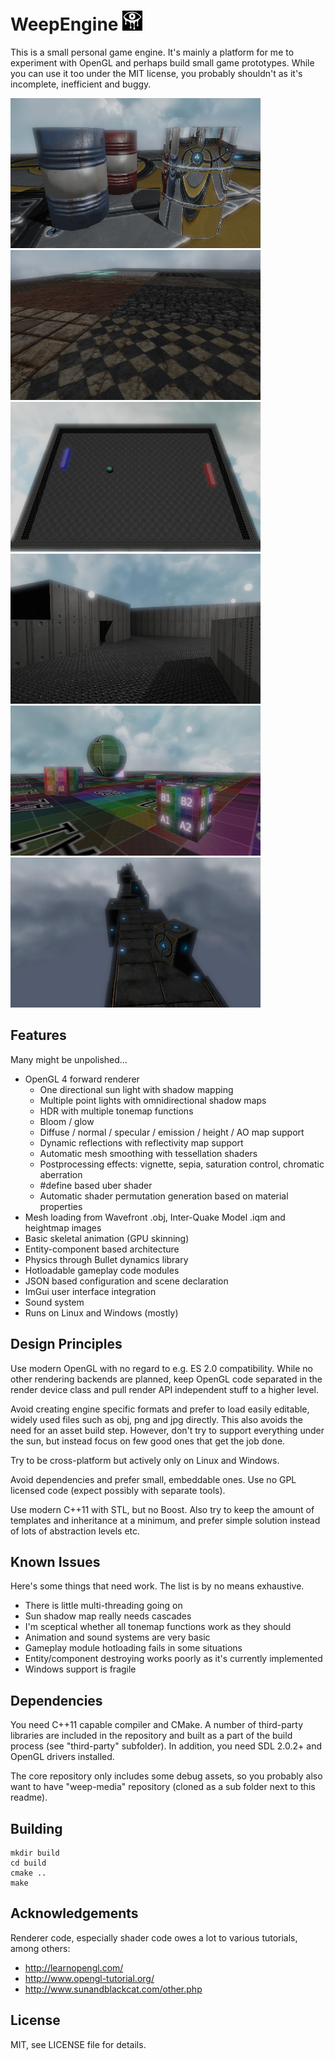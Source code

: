 WeepEngine ![Logo](data/logo/weep-logo-32.png)
==============================================

This is a small personal game engine. It's mainly a platform for me to experiment with OpenGL and perhaps build small game prototypes. While you can use it too under the MIT license, you probably shouldn't as it's incomplete, inefficient and buggy.

![Reflections](docs/pics/shot_1.jpg)
![Materials](docs/pics/shot_2.jpg)  
![Pong](docs/pics/shot_3.jpg)
![Level](docs/pics/shot_4.jpg)  
![Debug](docs/pics/shot_5.jpg)
![Skyrunner](docs/pics/shot_6.jpg)

## Features

Many might be unpolished...

* OpenGL 4 forward renderer
	- One directional sun light with shadow mapping
	- Multiple point lights with omnidirectional shadow maps
	- HDR with multiple tonemap functions
	- Bloom / glow
	- Diffuse / normal / specular / emission / height / AO map support
	- Dynamic reflections with reflectivity map support
	- Automatic mesh smoothing with tessellation shaders
	- Postprocessing effects: vignette, sepia, saturation control, chromatic aberration
	- #define based uber shader
	- Automatic shader permutation generation based on material properties
* Mesh loading from Wavefront .obj, Inter-Quake Model .iqm and heightmap images
* Basic skeletal animation (GPU skinning)
* Entity-component based architecture
* Physics through Bullet dynamics library
* Hotloadable gameplay code modules
* JSON based configuration and scene declaration
* ImGui user interface integration
* Sound system
* Runs on Linux and Windows (mostly)

## Design Principles

Use modern OpenGL with no regard to e.g. ES 2.0 compatibility. While no other rendering backends are planned, keep OpenGL code separated in the render device class and pull render API independent stuff to a higher level.

Avoid creating engine specific formats and prefer to load easily editable, widely used files such as obj, png and jpg directly. This also avoids the need for an asset build step. However, don't try to support everything under the sun, but instead focus on few good ones that get the job done.

Try to be cross-platform but actively only on Linux and Windows.

Avoid dependencies and prefer small, embeddable ones. Use no GPL licensed code (expect possibly with separate tools).

Use modern C++11 with STL, but no Boost. Also try to keep the amount of templates and inheritance at a minimum, and prefer simple solution instead of lots of abstraction levels etc.

## Known Issues

Here's some things that need work. The list is by no means exhaustive.

* There is little multi-threading going on
* Sun shadow map really needs cascades
* I'm sceptical whether all tonemap functions work as they should
* Animation and sound systems are very basic
* Gameplay module hotloading fails in some situations
* Entity/component destroying works poorly as it's currently implemented
* Windows support is fragile

## Dependencies

You need C++11 capable compiler and CMake. A number of third-party libraries are included in the repository and built as a part of the build process (see "third-party" subfolder). In addition, you need SDL 2.0.2+ and OpenGL drivers installed.

The core repository only includes some debug assets, so you probably also want to have "weep-media" repository (cloned as a sub folder next to this readme).

## Building

	mkdir build
	cd build
	cmake ..
	make

## Acknowledgements

Renderer code, especially shader code owes a lot to various tutorials, among others:

* http://learnopengl.com/
* http://www.opengl-tutorial.org/
* http://www.sunandblackcat.com/other.php

## License

MIT, see LICENSE file for details.

